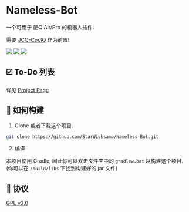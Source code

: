# Nameless-Bot

一个可用于 酷Q Air/Pro 的机器人插件.

需要 [JCQ-CoolQ](https://github.com/Meowya/JCQ-CoolQ) 作为前置!

<p align="left">
  <a href="https://travis-ci.org/StarWishsama/Nameless-Bot">
    <img src="https://api.travis-ci.org/StarWishsama/Nameless-Bot.svg?branch=master">
  </a>
  <a href="https://github.com/StarWishsama/Nameless-Bot/blob/master/LICENSE">
    <img src="https://img.shields.io/github/license/StarWishsama/Nameless-Bot.svg?style=popout">
  </a>
  <a href="https://github.com/StarWishsama/Nameless-Bot/issues">
    <img src="https://img.shields.io/github/issues/StarWishsama/Nameless-Bot.svg?style=popout">
  </a> 
</p>

## ☑️ To-Do 列表
详见 [Project Page](https://github.com/StarWishsama/Nameless-Bot/projects/2)

## 💽 如何构建

1. Clone 或者下载这个项目.

```bash
git clone https://github.com/StarWishsama/Nameless-Bot.git
```

2. 编译

本项目使用 Gradle, 因此你可以双击文件夹中的 `gradlew.bat` 以构建这个项目.
(你可以在 `/build/libs` 下找到构建好的 jar 文件)

## 📜 协议 
[GPL v3.0](https://github.com/StarWishsama/Nameless-Bot/blob/master/LICENSE)
